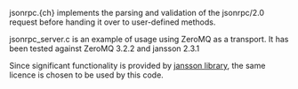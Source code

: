 jsonrpc.{ch} implements the parsing and validation of the jsonrpc/2.0 request before handing it over to 
user-defined methods.

jsonrpc_server.c is an example of usage using ZeroMQ as a transport.
It has been tested against ZeroMQ 3.2.2 and jansson 2.3.1


Since significant functionality is provided by [jansson library](https://github.com/akheron/jansson), the same licence is chosen to be used by this code.
